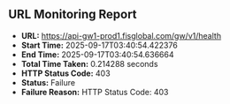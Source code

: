 ## URL Monitoring Report

- **URL:** https://api-gw1-prod1.fisglobal.com/gw/v1/health
- **Start Time:** 2025-09-17T03:40:54.422376
- **End Time:** 2025-09-17T03:40:54.636664
- **Total Time Taken:** 0.214288 seconds
- **HTTP Status Code:** 403
- **Status:** Failure
- **Failure Reason:** HTTP Status Code: 403
